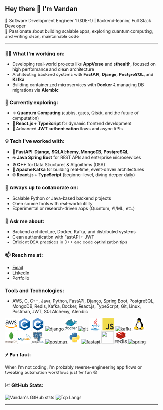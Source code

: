 ## Hey there 👋 I'm Vandan

🎯 Software Development Engineer 1 (SDE-1) | Backend-leaning Full Stack Developer  
🚀 Passionate about building scalable apps, exploring quantum computing, and writing clean, maintainable code

---

### 👨‍💻 What I'm working on:
- Developing real-world projects like **AppVerse** and **ethealth**, focused on high performance and clean architecture
- Architecting backend systems with **FastAPI**, **Django**, **PostgreSQL**, and **Kafka**
- Building containerized microservices with **Docker** & managing DB migrations via **Alembic**

### 🌱 Currently exploring:
- ⚛️ **Quantum Computing** (qubits, gates, Qiskit, and the future of computation)
- 🧪 **React.js + TypeScript** for dynamic frontend development
- 🔐 Advanced **JWT authentication** flows and async APIs

### 💡 Tech I've worked with:
- 🔧 **FastAPI**, **Django**, **SQLAlchemy**, **MongoDB**, **PostgreSQL**
- ☕ **Java Spring Boot** for REST APIs and enterprise microservices
- ⚙️ **C++** for Data Structures & Algorithms (DSA)
- 🔄 **Apache Kafka** for building real-time, event-driven architectures
- 🌐 **React.js + TypeScript** (beginner-level, diving deeper daily)

### 🤝 Always up to collaborate on:
- Scalable Python or Java-based backend projects
- Open source tools with real-world utility
- Experimental or research-driven apps (Quantum, AI/ML, etc.)

### 💬 Ask me about:
- Backend architecture, Docker, Kafka, and distributed systems
- Clean authentication with FastAPI + JWT
- Efficient DSA practices in C++ and code optimization tips

### 📫 Reach me at:
- [Email](mailto:vhp7177@gmail.com)
- [LinkedIn](https://www.linkedin.com/in/your-profile)
- [Portfolio](https://your-portfolio-link.com)

### Tools and Technologies:


- AWS, C, C++, Java, Python, FastAPI, Django, Spring Boot, PostgreSQL, MongoDB, Redis, Kafka, Docker, React.js, TypeScript, Git, Linux, Postman, JWT, SQLAlchemy, Alembic

<p align="left"> <a href="https://aws.amazon.com" target="_blank" rel="noreferrer"> <img src="https://raw.githubusercontent.com/devicons/devicon/master/icons/amazonwebservices/amazonwebservices-original-wordmark.svg" alt="aws" width="40" height="40"/> </a> <a href="https://www.cprogramming.com/" target="_blank" rel="noreferrer"> <img src="https://raw.githubusercontent.com/devicons/devicon/master/icons/c/c-original.svg" alt="c" width="40" height="40"/> </a> <a href="https://www.w3schools.com/cpp/" target="_blank" rel="noreferrer"> <img src="https://raw.githubusercontent.com/devicons/devicon/master/icons/cplusplus/cplusplus-original.svg" alt="cplusplus" width="40" height="40"/> </a> <a href="https://www.djangoproject.com/" target="_blank" rel="noreferrer"> <img src="https://cdn.worldvectorlogo.com/logos/django.svg" alt="django" width="40" height="40"/> </a> <a href="https://www.docker.com/" target="_blank" rel="noreferrer"> <img src="https://raw.githubusercontent.com/devicons/devicon/master/icons/docker/docker-original-wordmark.svg" alt="docker" width="40" height="40"/> </a> <a href="https://git-scm.com/" target="_blank" rel="noreferrer"> <img src="https://www.vectorlogo.zone/logos/git-scm/git-scm-icon.svg" alt="git" width="40" height="40"/> </a> <a href="https://www.java.com" target="_blank" rel="noreferrer"> <img src="https://raw.githubusercontent.com/devicons/devicon/master/icons/java/java-original.svg" alt="java" width="40" height="40"/> </a> <a href="https://developer.mozilla.org/en-US/docs/Web/JavaScript" target="_blank" rel="noreferrer"> <img src="https://raw.githubusercontent.com/devicons/devicon/master/icons/javascript/javascript-original.svg" alt="javascript" width="40" height="40"/> </a> <a href="https://kafka.apache.org/" target="_blank" rel="noreferrer"> <img src="https://www.vectorlogo.zone/logos/apache_kafka/apache_kafka-icon.svg" alt="kafka" width="40" height="40"/> </a> <a href="https://www.linux.org/" target="_blank" rel="noreferrer"> <img src="https://raw.githubusercontent.com/devicons/devicon/master/icons/linux/linux-original.svg" alt="linux" width="40" height="40"/> </a> <a href="https://www.mongodb.com/" target="_blank" rel="noreferrer"> <img src="https://raw.githubusercontent.com/devicons/devicon/master/icons/mongodb/mongodb-original-wordmark.svg" alt="mongodb" width="40" height="40"/> </a> <a href="https://www.mysql.com/" target="_blank" rel="noreferrer"> <img src="https://raw.githubusercontent.com/devicons/devicon/master/icons/mysql/mysql-original-wordmark.svg" alt="mysql" width="40" height="40"/> </a>  <a href="https://www.postgresql.org" target="_blank" rel="noreferrer"> <img src="https://raw.githubusercontent.com/devicons/devicon/master/icons/postgresql/postgresql-original-wordmark.svg" alt="postgresql" width="40" height="40"/> </a> <a href="https://postman.com" target="_blank" rel="noreferrer"> <img src="https://www.vectorlogo.zone/logos/getpostman/getpostman-icon.svg" alt="postman" width="40" height="40"/> </a> <a href="https://www.python.org" target="_blank" rel="noreferrer"> <img src="https://raw.githubusercontent.com/devicons/devicon/master/icons/python/python-original.svg" alt="python" width="40" height="40"/> </a> <a href="https://fastapi.tiangolo.com/" target="_blank" rel="noreferrer"> <img src="https://cdn.worldvectorlogo.com/logos/fastapi.svg" alt="fastapi" width="40" height="40"/> <a href="https://www.ibm.com/quantum/qiskit" target="_blank" rel="noreferrer"> <img src="https://avatars.githubusercontent.com/u/30696987" width="40" height="40"/> </a> <a href="https://redis.io" target="_blank" rel="noreferrer"> <img src="https://raw.githubusercontent.com/devicons/devicon/master/icons/redis/redis-original-wordmark.svg" alt="redis" width="40" height="40"/> </a> <a href="https://spring.io/" target="_blank" rel="noreferrer"> <img src="https://www.vectorlogo.zone/logos/springio/springio-icon.svg" alt="spring" width="40" height="40"/> </a> </p>


### ⚡ Fun fact:
When I’m not coding, I’m probably reverse-engineering app flows or tweaking automation workflows just for fun 😄

### 📈 GitHub Stats:
![Vandan's GitHub stats](https://github-readme-stats.vercel.app/api?username=vandan1729&show_icons=true&theme=radical)
![Top Langs](https://github-readme-stats.vercel.app/api/top-langs/?username=vandan1729&layout=compact&theme=radical)

---
